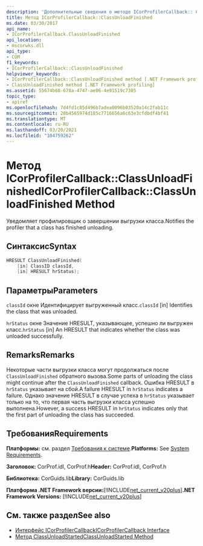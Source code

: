```yaml
---
description: 'Дополнительные сведения о методе ICorProfilerCallback:: ClassUnloadFinished'
title: Метод ICorProfilerCallback::ClassUnloadFinished
ms.date: 03/30/2017
api_name:
- ICorProfilerCallback.ClassUnloadFinished
api_location:
- mscorwks.dll
api_type:
- COM
f1_keywords:
- ICorProfilerCallback::ClassUnloadFinished
helpviewer_keywords:
- ICorProfilerCallback::ClassUnloadFinished method [.NET Framework profiling]
- ClassUnloadFinished method [.NET Framework profiling]
ms.assetid: 55674b68-678a-4747-ae06-4e91519c7305
topic_type:
- apiref
ms.openlocfilehash: 7d4fd1c85d496b7adea0096b03520a14c2fab11c
ms.sourcegitcommit: 20b4565974d185c7716656a6c63e3cfdbdf4bf41
ms.translationtype: MT
ms.contentlocale: ru-RU
ms.lasthandoff: 03/20/2021
ms.locfileid: "104759262"
---
```

# <a name="icorprofilercallbackclassunloadfinished-method"></a><span data-ttu-id="9b283-103">Метод ICorProfilerCallback::ClassUnloadFinished</span><span class="sxs-lookup"><span data-stu-id="9b283-103">ICorProfilerCallback::ClassUnloadFinished Method</span></span>

<span data-ttu-id="9b283-104">Уведомляет профилировщик о завершении выгрузки класса.</span><span class="sxs-lookup"><span data-stu-id="9b283-104">Notifies the profiler that a class has finished unloading.</span></span>  
  
## <a name="syntax"></a><span data-ttu-id="9b283-105">Синтаксис</span><span class="sxs-lookup"><span data-stu-id="9b283-105">Syntax</span></span>  
  
```cpp  
HRESULT ClassUnloadFinished(  
    [in] ClassID classId,  
    [in] HRESULT hrStatus);  
```  
  
## <a name="parameters"></a><span data-ttu-id="9b283-106">Параметры</span><span class="sxs-lookup"><span data-stu-id="9b283-106">Parameters</span></span>

<span data-ttu-id="9b283-107">`classId` окне Идентифицирует выгруженный класс.</span><span class="sxs-lookup"><span data-stu-id="9b283-107">`classId` [in] Identifies the class that was unloaded.</span></span>

<span data-ttu-id="9b283-108">`hrStatus` окне Значение HRESULT, указывающее, успешно ли выгружен класс.</span><span class="sxs-lookup"><span data-stu-id="9b283-108">`hrStatus` [in] An HRESULT that indicates whether the class was unloaded successfully.</span></span>
  
## <a name="remarks"></a><span data-ttu-id="9b283-109">Remarks</span><span class="sxs-lookup"><span data-stu-id="9b283-109">Remarks</span></span>  

 <span data-ttu-id="9b283-110">Некоторые части выгрузки класса могут продолжаться после `ClassUnloadFinished` обратного вызова.</span><span class="sxs-lookup"><span data-stu-id="9b283-110">Some parts of unloading the class might continue after the `ClassUnloadFinished` callback.</span></span> <span data-ttu-id="9b283-111">Ошибка HRESULT в `hrStatus` указывает на сбой.</span><span class="sxs-lookup"><span data-stu-id="9b283-111">A failure HRESULT in `hrStatus` indicates a failure.</span></span> <span data-ttu-id="9b283-112">Однако значение HRESULT в случае успеха в `hrStatus` указывает только на то, что первая часть выгрузки класса успешно выполнена.</span><span class="sxs-lookup"><span data-stu-id="9b283-112">However, a success HRESULT in `hrStatus` indicates only that the first part of unloading the class has succeeded.</span></span>  
  
## <a name="requirements"></a><span data-ttu-id="9b283-113">Требования</span><span class="sxs-lookup"><span data-stu-id="9b283-113">Requirements</span></span>  

 <span data-ttu-id="9b283-114">**Платформы:** см. раздел [Требования к системе](../../get-started/system-requirements.md).</span><span class="sxs-lookup"><span data-stu-id="9b283-114">**Platforms:** See [System Requirements](../../get-started/system-requirements.md).</span></span>  
  
 <span data-ttu-id="9b283-115">**Заголовок:** CorProf.idl, CorProf.h</span><span class="sxs-lookup"><span data-stu-id="9b283-115">**Header:** CorProf.idl, CorProf.h</span></span>  
  
 <span data-ttu-id="9b283-116">**Библиотека:** CorGuids.lib</span><span class="sxs-lookup"><span data-stu-id="9b283-116">**Library:** CorGuids.lib</span></span>  
  
 <span data-ttu-id="9b283-117">**Платформа .NET Framework версии:**[!INCLUDE[net_current_v20plus](../../../../includes/net-current-v20plus-md.md)]</span><span class="sxs-lookup"><span data-stu-id="9b283-117">**.NET Framework Versions:** [!INCLUDE[net_current_v20plus](../../../../includes/net-current-v20plus-md.md)]</span></span>  
  
## <a name="see-also"></a><span data-ttu-id="9b283-118">См. также раздел</span><span class="sxs-lookup"><span data-stu-id="9b283-118">See also</span></span>

- [<span data-ttu-id="9b283-119">Интерфейс ICorProfilerCallback</span><span class="sxs-lookup"><span data-stu-id="9b283-119">ICorProfilerCallback Interface</span></span>](icorprofilercallback-interface.md)
- [<span data-ttu-id="9b283-120">Метод ClassUnloadStarted</span><span class="sxs-lookup"><span data-stu-id="9b283-120">ClassUnloadStarted Method</span></span>](icorprofilercallback-classunloadstarted-method.md)
